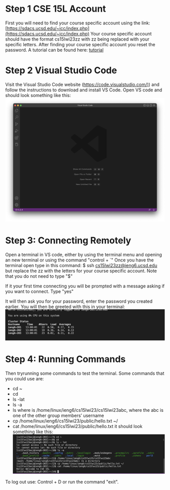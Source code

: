 # Step 1 CSE 15L Account
First you will need to find your course specific account using the link:
[https://sdacs.ucsd.edu/~icc/index.php](https://sdacs.ucsd.edu/~icc/index.php)
Your course specific account should have the format cs15lwi23zz with zz being replaced with your specific letters.
After finding your course specific account you reset the password. A tutorial can be found here: [tutorial](https://docs.google.com/document/d/1hs7CyQeh-MdUfM9uv99i8tqfneos6Y8bDU0uhn1wqho/edit)

# Step 2 Visual Studio Code
Visit the Visual Studio Code website ([https://code.visualstudio.com/)](https://code.visualstudio.com/)) and follow the instructions to download and install VS Code.
Open VS code and should look something like this:![Image](vscodess.png)

# Step 3: Connecting Remotely
Open a terminal in VS code, either by using the terminal menu and opening an new terminal or using the command "control + `" 
Once you have the terminal open type in this command: $ ssh cs15lwi23zz@ieng6.ucsd.edu but replace the zz with the letters for your course specific account.
Note that you do not need to type "$"

If it your first time connecting you will be prompted with a message asking if you want to connect. Type "yes"

It will then ask you for your password, enter the password you created earlier.
You will then be greeted with this in your terminal: ![Image](terminal1ss.png)

# Step 4: Running Commands
Then tryrunning some commands to test the terminal. Some commands that you could use are:
* cd ~
* cd
* ls -lat
* ls -a
* ls <directory> where <directory> is /home/linux/ieng6/cs15lwi23/cs15lwi23abc, where the abc is one of the other group members’ username
* cp /home/linux/ieng6/cs15lwi23/public/hello.txt ~/
* cat /home/linux/ieng6/cs15lwi23/public/hello.txt
it should look something like this: ![Image](terminal2ss.png)
  
To log out use: Control + D or run the command "exit".
